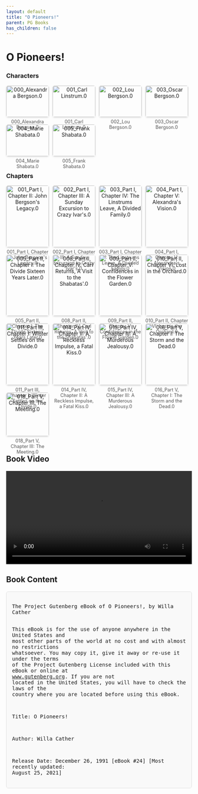 ```yaml
---
layout: default
title: "O Pioneers!"
parent: PG Books
has_children: false
---
```



<style>
.image-gallery {
  display: flex;
  flex-wrap: wrap;
  justify-content: space-between;
  margin-bottom: 20px;
}

.image-row {
  display: flex;
  justify-content: flex-start;
  width: 100%;
  margin-bottom: 20px;
}

.image-item {
  width: 23%;
  margin-right: 2%;
  text-align: center;
}

.image-item:last-child {
  margin-right: 0;
}

.image-item img {
  width: 100%;
  height: auto;
  object-fit: cover;
  border-radius: 5px;
  box-shadow: 0 2px 4px rgba(0,0,0,0.1);
}

.image-item p {
  margin-top: 5px;
  font-size: 0.9em;
  color: #555;
}

.video-container {
  margin: 20px 0;
}

.book-content {
  max-height: 500px;
  overflow-y: auto;
  padding: 15px;
  border: 1px solid #ddd;
  border-radius: 5px;
  background-color: #f9f9f9;
  font-family: monospace;
  white-space: pre-wrap;
  margin-top: 20px;
}
</style>


# O Pioneers!

<h3>Characters</h3>
<div class="image-gallery">
<div class="image-row">
  <div class="image-item">
    <img src="../results/O Pioneers!/characters/000_Alexandra Bergson.0.png" alt="000_Alexandra Bergson.0">
    <p>000_Alexandra Bergson.0</p>
  </div>
  <div class="image-item">
    <img src="../results/O Pioneers!/characters/001_Carl Linstrum.0.png" alt="001_Carl Linstrum.0">
    <p>001_Carl Linstrum.0</p>
  </div>
  <div class="image-item">
    <img src="../results/O Pioneers!/characters/002_Lou Bergson.0.png" alt="002_Lou Bergson.0">
    <p>002_Lou Bergson.0</p>
  </div>
  <div class="image-item">
    <img src="../results/O Pioneers!/characters/003_Oscar Bergson.0.png" alt="003_Oscar Bergson.0">
    <p>003_Oscar Bergson.0</p>
  </div>
</div>
<div class="image-row">
  <div class="image-item">
    <img src="../results/O Pioneers!/characters/004_Marie Shabata.0.png" alt="004_Marie Shabata.0">
    <p>004_Marie Shabata.0</p>
  </div>
  <div class="image-item">
    <img src="../results/O Pioneers!/characters/005_Frank Shabata.0.png" alt="005_Frank Shabata.0">
    <p>005_Frank Shabata.0</p>
  </div>
</div>
</div>

<h3>Chapters</h3>
<div class="image-gallery">
<div class="image-row">
  <div class="image-item">
    <img src="../results/O Pioneers!/chapters/001_Part I, Chapter II: John Bergson's Legacy.0.png" alt="001_Part I, Chapter II: John Bergson's Legacy.0">
    <p>001_Part I, Chapter II: John Bergson's Legacy.0</p>
  </div>
  <div class="image-item">
    <img src="../results/O Pioneers!/chapters/002_Part I, Chapter III: A Sunday Excursion to Crazy Ivar's.0.png" alt="002_Part I, Chapter III: A Sunday Excursion to Crazy Ivar's.0">
    <p>002_Part I, Chapter III: A Sunday Excursion to Crazy Ivar's.0</p>
  </div>
  <div class="image-item">
    <img src="../results/O Pioneers!/chapters/003_Part I, Chapter IV: The Linstrums Leave, A Divided Family.0.png" alt="003_Part I, Chapter IV: The Linstrums Leave, A Divided Family.0">
    <p>003_Part I, Chapter IV: The Linstrums Leave, A Divided Family.0</p>
  </div>
  <div class="image-item">
    <img src="../results/O Pioneers!/chapters/004_Part I, Chapter V: Alexandra's Vision.0.png" alt="004_Part I, Chapter V: Alexandra's Vision.0">
    <p>004_Part I, Chapter V: Alexandra's Vision.0</p>
  </div>
</div>
<div class="image-row">
  <div class="image-item">
    <img src="../results/O Pioneers!/chapters/005_Part II, Chapter I: The Divide Sixteen Years Later.0.png" alt="005_Part II, Chapter I: The Divide Sixteen Years Later.0">
    <p>005_Part II, Chapter I: The Divide Sixteen Years Later.0</p>
  </div>
  <div class="image-item">
    <img src="../results/O Pioneers!/chapters/008_Part II, Chapter IV: Carl Returns, A Visit to the Shabatas'.0.png" alt="008_Part II, Chapter IV: Carl Returns, A Visit to the Shabatas'.0">
    <p>008_Part II, Chapter IV: Carl Returns, A Visit to the Shabatas'.0</p>
  </div>
  <div class="image-item">
    <img src="../results/O Pioneers!/chapters/009_Part II, Chapter V: Confidences in the Flower Garden.0.png" alt="009_Part II, Chapter V: Confidences in the Flower Garden.0">
    <p>009_Part II, Chapter V: Confidences in the Flower Garden.0</p>
  </div>
  <div class="image-item">
    <img src="../results/O Pioneers!/chapters/010_Part II, Chapter VI: Lost in the Orchard.0.png" alt="010_Part II, Chapter VI: Lost in the Orchard.0">
    <p>010_Part II, Chapter VI: Lost in the Orchard.0</p>
  </div>
</div>
<div class="image-row">
  <div class="image-item">
    <img src="../results/O Pioneers!/chapters/011_Part III, Chapter I: Winter Settles on the Divide.0.png" alt="011_Part III, Chapter I: Winter Settles on the Divide.0">
    <p>011_Part III, Chapter I: Winter Settles on the Divide.0</p>
  </div>
  <div class="image-item">
    <img src="../results/O Pioneers!/chapters/014_Part IV, Chapter II: A Reckless Impulse, a Fatal Kiss.0.png" alt="014_Part IV, Chapter II: A Reckless Impulse, a Fatal Kiss.0">
    <p>014_Part IV, Chapter II: A Reckless Impulse, a Fatal Kiss.0</p>
  </div>
  <div class="image-item">
    <img src="../results/O Pioneers!/chapters/015_Part IV, Chapter III: A Murderous Jealousy.0.png" alt="015_Part IV, Chapter III: A Murderous Jealousy.0">
    <p>015_Part IV, Chapter III: A Murderous Jealousy.0</p>
  </div>
  <div class="image-item">
    <img src="../results/O Pioneers!/chapters/016_Part V, Chapter I: The Storm and the Dead.0.png" alt="016_Part V, Chapter I: The Storm and the Dead.0">
    <p>016_Part V, Chapter I: The Storm and the Dead.0</p>
  </div>
</div>
<div class="image-row">
  <div class="image-item">
    <img src="../results/O Pioneers!/chapters/018_Part V, Chapter III: The Meeting.0.png" alt="018_Part V, Chapter III: The Meeting.0">
    <p>018_Part V, Chapter III: The Meeting.0</p>
  </div>
</div>
</div>

<h2>Book Video</h2>
<div class="video-container">
  <video controls width="100%">
    <source src="../videos/O Pioneers!.mp4" type="video/mp4">
    Your browser does not support the video tag.
  </video>
</div>


## Book Content

<div class="book-content">
﻿The Project Gutenberg eBook of O Pioneers!, by Willa Cather

This eBook is for the use of anyone anywhere in the United States and
most other parts of the world at no cost and with almost no restrictions
whatsoever. You may copy it, give it away or re-use it under the terms
of the Project Gutenberg License included with this eBook or online at
www.gutenberg.org. If you are not located in the United States, you
will have to check the laws of the country where you are located before
using this eBook.

Title: O Pioneers!

Author: Willa Cather

Release Date: December 26, 1991 [eBook #24]
[Most recently updated: August 25, 2021]

Language: English

Character set encoding: UTF-8

Produced by: Martin Robb and David Widger

*** START OF THE PROJECT GUTENBERG EBOOK O PIONEERS! ***




O PIONEERS!

by Willa Sibert Cather




“Those fields, colored by various grain!”

MICKIEWICZ


Contents

 PART I. The Wild Land
 I
 II
 III
 IV
 V

 PART II. Neighboring Fields
 I
 II
 III
 IV
 V
 VI
 VII
 VIII
 IX
 X
 XI
 XII

 PART III. Winter Memories
 I
 II

 PART IV. The White Mulberry Tree
 I
 II
 III
 IV
 V
 VI
 VII
 VIII

 PART V. Alexandra
 I
 II
 III




TO THE MEMORY OF
SARAH ORNE JEWETT
IN WHOSE BEAUTIFUL AND DELICATE WORK
THERE IS THE PERFECTION
THAT ENDURES




PRAIRIE SPRING


Evening and the flat land,
Rich and sombre and always silent;
The miles of fresh-plowed soil,
Heavy and black, full of strength and harshness;
The growing wheat, the growing weeds,
The toiling horses, the tired men;
The long empty roads,
Sullen fires of sunset, fading,
The eternal, unresponsive sky.
Against all this, Youth,
Flaming like the wild roses,
Singing like the larks over the plowed fields,
Flashing like a star out of the twilight;
Youth with its insupportable sweetness,
Its fierce necessity,
Its sharp desire,
Singing and singing,
Out of the lips of silence,
Out of the earthy dusk.




PART I.
The Wild Land




I


One January day, thirty years ago, the little town of Hanover, anchored
on a windy Nebraska tableland, was trying not to be blown away. A mist
of fine snowflakes was curling and eddying about the cluster of low
drab buildings huddled on the gray prairie, under a gray sky. The
dwelling-houses were set about haphazard on the tough prairie sod; some
of them looked as if they had been moved in overnight, and others as if
they were straying off by themselves, headed straight for the open
plain. None of them had any appearance of permanence, and the howling
wind blew under them as well as over them. The main street was a deeply
rutted road, now frozen hard, which ran from the squat red railway
station and the grain “elevator” at the north end of the town to the
lumber yard and the horse pond at the south end. On either side of this
road straggled two uneven rows of wooden buildings; the general
merchandise stores, the two banks, the drug store, the feed store, the
saloon, the post-office. The board sidewalks were gray with trampled
snow, but at two o’clock in the afternoon the shopkeepers, having come
back from dinner, were keeping well behind their frosty windows. The
children were all in school, and there was nobody abroad in the streets
but a few rough-looking countrymen in coarse overcoats, with their long
caps pulled down to their noses. Some of them had brought their wives
to town, and now and then a red or a plaid shawl flashed out of one
store into the shelter of another. At the hitch-bars along the street a
few heavy work-horses, harnessed to farm wagons, shivered under their
blankets. About the station everything was quiet, for there would not
be another train in until night.

On the sidewalk in front of one of the stores sat a little Swede boy,
crying bitterly. He was about five years old. His black cloth coat was
much too big for him and made him look like a little old man. His
shrunken brown flannel dress had been washed many times and left a long
stretch of stocking between the hem of his skirt and the tops of his
clumsy, copper-toed shoes. His cap was pulled down over his ears; his
nose and his chubby cheeks were chapped and red with cold. He cried
quietly, and the few people who hurried by did not notice him. He was
afraid to stop any one, afraid to go into the store and ask for help,
so he sat wringing his long sleeves and looking up a telegraph pole
beside him, whimpering, “My kitten, oh, my kitten! Her will fweeze!” At
the top of the pole crouched a shivering gray kitten, mewing faintly
and clinging desperately to the wood with her claws. The boy had been
left at the store while his sister went to the doctor’s office, and in
her absence a dog had chased his kitten up the pole. The little
creature had never been so high before, and she was too frightened to
move. Her master was sunk in despair. He was a little country boy, and
this village was to him a very strange and perplexing place, where
people wore fine clothes and had hard hearts. He always felt shy and
awkward here, and wanted to hide behind things for fear some one might
laugh at him. Just now, he was too unhappy to care who laughed. At last
he seemed to see a ray of hope: his sister was coming, and he got up
and ran toward her in his heavy shoes.

His sister was a tall, strong girl, and she walked rapidly and
resolutely, as if she knew exactly where she was going and what she was
going to do next. She wore a man’s long ulster (not as if it were an
affliction, but as if it were very comfortable and belonged to her;
carried it like a young soldier), and a round plush cap, tied down with
a thick veil. She had a serious, thoughtful face, and her clear, deep
blue eyes were fixed intently on the distance, without seeming to see
anything, as if she were in trouble. She did not notice the little boy
until he pulled her by the coat. Then she stopped short and stooped
down to wipe his wet face.

“Why, Emil! I told you to stay in the store and not to come out. What
is the matter with you?”

“My kitten, sister, my kitten! A man put her out, and a dog chased her
up there.” His forefinger, projecting from the sleeve of his coat,
pointed up to the wretched little creature on the pole.

“Oh, Emil! Didn’t I tell you she’d get us into trouble of some kind, if
you brought her? What made you tease me so? But there, I ought to have
known better myself.” She went to the foot of the pole and held out her
arms, crying, “Kitty, kitty, kitty,” but the kitten only mewed and
faintly waved its tail. Alexandra turned away decidedly. “No, she won’t
come down. Somebody will have to go up after her. I saw the Linstrums’
wagon in town. I’ll go and see if I can find Carl. Maybe he can do
something. Only you must stop crying, or I won’t go a step. Where’s
your comforter? Did you leave it in the store? Never mind. Hold still,
till I put this on you.”

She unwound the brown veil from her head and tied it about his throat.
A shabby little traveling man, who was just then coming out of the
store on his way to the saloon, stopped and gazed stupidly at the
shining mass of hair she bared when she took off her veil; two thick
braids, pinned about her head in the German way, with a fringe of
reddish-yellow curls blowing out from under her cap. He took his cigar
out of his mouth and held the wet end between the fingers of his woolen
glove. “My God, girl, what a head of hair!” he exclaimed, quite
innocently and foolishly. She stabbed him with a glance of Amazonian
fierceness and drew in her lower lip—most unnecessary severity. It gave
the little clothing drummer such a start that he actually let his cigar
fall to the sidewalk and went off weakly in the teeth of the wind to
the saloon. His hand was still unsteady when he took his glass from the
bartender. His feeble flirtatious instincts had been crushed before,
but never so mercilessly. He felt cheap and ill-used, as if some one
had taken advantage of him. When a drummer had been knocking about in
little drab towns and crawling across the wintry country in dirty
smoking-cars, was he to be blamed if, when he chanced upon a fine human
creature, he suddenly wished himself more of a man?

While the little drummer was drinking to recover his nerve, Alexandra
hurried to the drug store as the most likely place to find Carl
Linstrum. There he was, turning over a portfolio of chromo “studies”
which the druggist sold to the Hanover women who did china-painting.
Alexandra explained her predicament, and the boy followed her to the
corner, where Emil still sat by the pole.

“I’ll have to go up after her, Alexandra. I think at the depot they
have some spikes I can strap on my feet. Wait a minute.” Carl thrust
his hands into his pockets, lowered his head, and darted up the street
against the north wind. He was a tall boy of fifteen, slight and
narrow-chested. When he came back with the spikes, Alexandra asked him
what he had done with his overcoat.

“I left it in the drug store. I couldn’t climb in it, anyhow. Catch me
if I fall, Emil,” he called back as he began his ascent. Alexandra
watched him anxiously; the cold was bitter enough on the ground. The
kitten would not budge an inch. Carl had to go to the very top of the
pole, and then had some difficulty in tearing her from her hold. When
he reached the ground, he handed the cat to her tearful little master.
“Now go into the store with her, Emil, and get warm.” He opened the
door for the child. “Wait a minute, Alexandra. Why can’t I drive for
you as far as our place? It’s getting colder every minute. Have you
seen the doctor?”

“Yes. He is coming over to-morrow. But he says father can’t get better;
can’t get well.” The girl’s lip trembled. She looked fixedly up the
bleak street as if she were gathering her strength to face something,
as if she were trying with all her might to grasp a situation which, no
matter how painful, must be met and dealt with somehow. The wind
flapped the skirts of her heavy coat about her.

Carl did not say anything, but she felt his sympathy. He, too, was
lonely. He was a thin, frail boy, wi...

[Content truncated for display]
</div>
